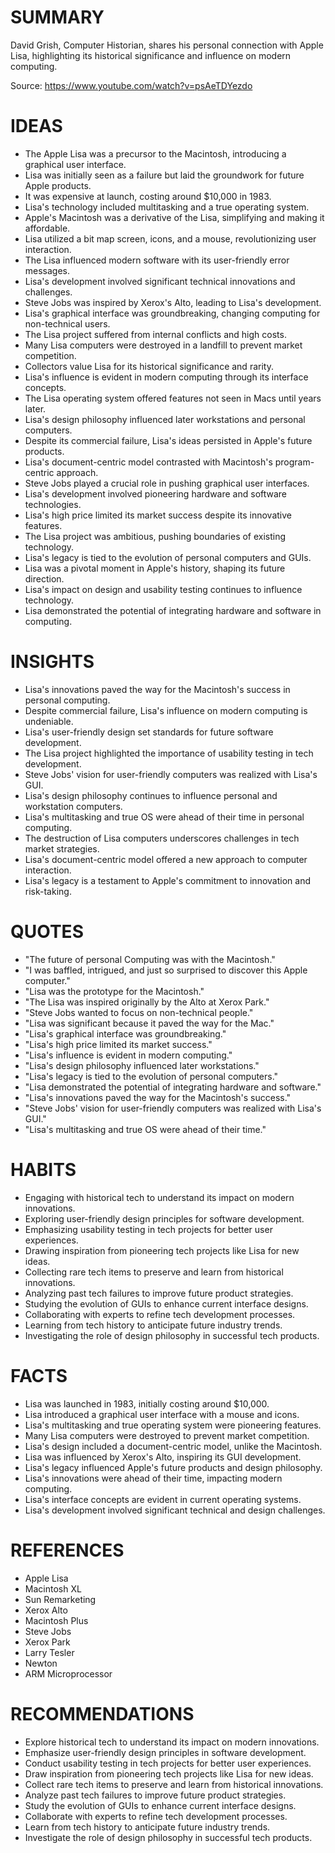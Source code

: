 # SUMMARY
David Grish, Computer Historian, shares his personal connection with Apple Lisa, highlighting its historical significance and influence on modern computing.

Source: https://www.youtube.com/watch?v=psAeTDYezdo

# IDEAS
- The Apple Lisa was a precursor to the Macintosh, introducing a graphical user interface.
- Lisa was initially seen as a failure but laid the groundwork for future Apple products.
- It was expensive at launch, costing around $10,000 in 1983.
- Lisa's technology included multitasking and a true operating system.
- Apple's Macintosh was a derivative of the Lisa, simplifying and making it affordable.
- Lisa utilized a bit map screen, icons, and a mouse, revolutionizing user interaction.
- The Lisa influenced modern software with its user-friendly error messages.
- Lisa's development involved significant technical innovations and challenges.
- Steve Jobs was inspired by Xerox's Alto, leading to Lisa's development.
- Lisa's graphical interface was groundbreaking, changing computing for non-technical users.
- The Lisa project suffered from internal conflicts and high costs.
- Many Lisa computers were destroyed in a landfill to prevent market competition.
- Collectors value Lisa for its historical significance and rarity.
- Lisa's influence is evident in modern computing through its interface concepts.
- The Lisa operating system offered features not seen in Macs until years later.
- Lisa's design philosophy influenced later workstations and personal computers.
- Despite its commercial failure, Lisa's ideas persisted in Apple's future products.
- Lisa's document-centric model contrasted with Macintosh's program-centric approach.
- Steve Jobs played a crucial role in pushing graphical user interfaces.
- Lisa's development involved pioneering hardware and software technologies.
- Lisa's high price limited its market success despite its innovative features.
- The Lisa project was ambitious, pushing boundaries of existing technology.
- Lisa's legacy is tied to the evolution of personal computers and GUIs.
- Lisa was a pivotal moment in Apple's history, shaping its future direction.
- Lisa's impact on design and usability testing continues to influence technology.
- Lisa demonstrated the potential of integrating hardware and software in computing.

# INSIGHTS
- Lisa's innovations paved the way for the Macintosh's success in personal computing.
- Despite commercial failure, Lisa's influence on modern computing is undeniable.
- Lisa's user-friendly design set standards for future software development.
- The Lisa project highlighted the importance of usability testing in tech development.
- Steve Jobs' vision for user-friendly computers was realized with Lisa's GUI.
- Lisa's design philosophy continues to influence personal and workstation computers.
- Lisa's multitasking and true OS were ahead of their time in personal computing.
- The destruction of Lisa computers underscores challenges in tech market strategies.
- Lisa's document-centric model offered a new approach to computer interaction.
- Lisa's legacy is a testament to Apple's commitment to innovation and risk-taking.

# QUOTES
- "The future of personal Computing was with the Macintosh."
- "I was baffled, intrigued, and just so surprised to discover this Apple computer."
- "Lisa was the prototype for the Macintosh."
- "The Lisa was inspired originally by the Alto at Xerox Park."
- "Steve Jobs wanted to focus on non-technical people."
- "Lisa was significant because it paved the way for the Mac."
- "Lisa's graphical interface was groundbreaking."
- "Lisa's high price limited its market success."
- "Lisa's influence is evident in modern computing."
- "Lisa's design philosophy influenced later workstations."
- "Lisa's legacy is tied to the evolution of personal computers."
- "Lisa demonstrated the potential of integrating hardware and software."
- "Lisa's innovations paved the way for the Macintosh's success."
- "Steve Jobs' vision for user-friendly computers was realized with Lisa's GUI."
- "Lisa's multitasking and true OS were ahead of their time."

# HABITS
- Engaging with historical tech to understand its impact on modern innovations.
- Exploring user-friendly design principles for software development.
- Emphasizing usability testing in tech projects for better user experiences.
- Drawing inspiration from pioneering tech projects like Lisa for new ideas.
- Collecting rare tech items to preserve and learn from historical innovations.
- Analyzing past tech failures to improve future product strategies.
- Studying the evolution of GUIs to enhance current interface designs.
- Collaborating with experts to refine tech development processes.
- Learning from tech history to anticipate future industry trends.
- Investigating the role of design philosophy in successful tech products.

# FACTS
- Lisa was launched in 1983, initially costing around $10,000.
- Lisa introduced a graphical user interface with a mouse and icons.
- Lisa's multitasking and true operating system were pioneering features.
- Many Lisa computers were destroyed to prevent market competition.
- Lisa's design included a document-centric model, unlike the Macintosh.
- Lisa was influenced by Xerox's Alto, inspiring its GUI development.
- Lisa's legacy influenced Apple's future products and design philosophy.
- Lisa's innovations were ahead of their time, impacting modern computing.
- Lisa's interface concepts are evident in current operating systems.
- Lisa's development involved significant technical and design challenges.

# REFERENCES
- Apple Lisa
- Macintosh XL
- Sun Remarketing
- Xerox Alto
- Macintosh Plus
- Steve Jobs
- Xerox Park
- Larry Tesler
- Newton
- ARM Microprocessor

# RECOMMENDATIONS
- Explore historical tech to understand its impact on modern innovations.
- Emphasize user-friendly design principles in software development.
- Conduct usability testing in tech projects for better user experiences.
- Draw inspiration from pioneering tech projects like Lisa for new ideas.
- Collect rare tech items to preserve and learn from historical innovations.
- Analyze past tech failures to improve future product strategies.
- Study the evolution of GUIs to enhance current interface designs.
- Collaborate with experts to refine tech development processes.
- Learn from tech history to anticipate future industry trends.
- Investigate the role of design philosophy in successful tech products.
